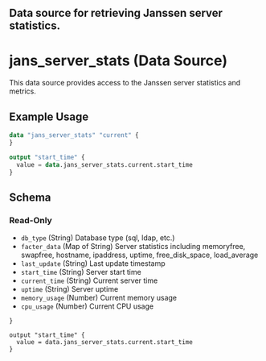 Data source for retrieving Janssen server statistics.
---

# jans_server_stats (Data Source)

This data source provides access to the Janssen server statistics and metrics.

## Example Usage

```terraform
data "jans_server_stats" "current" {
}

output "start_time" {
  value = data.jans_server_stats.current.start_time
}
```

## Schema

### Read-Only

- `db_type` (String) Database type (sql, ldap, etc.)
- `facter_data` (Map of String) Server statistics including memoryfree, swapfree, hostname, ipaddress, uptime, free_disk_space, load_average
- `last_update` (String) Last update timestamp
- `start_time` (String) Server start time
- `current_time` (String) Current server time
- `uptime` (String) Server uptime
- `memory_usage` (Number) Current memory usage
- `cpu_usage` (Number) Current CPU usage

```data "jans_server_stats" "current" {
}

output "start_time" {
  value = data.jans_server_stats.current.start_time
}